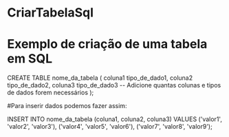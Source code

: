 # CriarTabelaSql
# Exemplo de criação de uma tabela em SQL

CREATE TABLE nome_da_tabela (
    coluna1 tipo_de_dado1,
    coluna2 tipo_de_dado2,
    coluna3 tipo_de_dado3
    -- Adicione quantas colunas e tipos de dados forem necessários
);

#Para inserir dados podemos fazer assim:

INSERT INTO nome_da_tabela (coluna1, coluna2, coluna3)
VALUES ('valor1', 'valor2', 'valor3'),
       ('valor4', 'valor5', 'valor6'),
       ('valor7', 'valor8', 'valor9');
